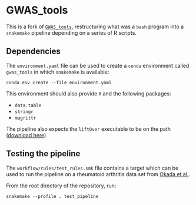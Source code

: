 # GWAS_tools

This is a fork of [`GWAS_tools`](github.com/GRealesM/GWAS_tools), restructuring what was a `bash` program into a `snakemake` pipeline depending on a series of R scripts.

## Dependencies

The `environment.yaml` file can be used to create a `conda` environment called `gwas_tools` in which `snakemake` is available:

```
conda env create --file environment.yaml
```

This environment should also provide `R` and the following packages:
- `data.table`
- `stringr`
- `magrittr`

The pipeline also expects the `liftOver` executable to be on the path ([download here](https://genome-store.ucsc.edu/)).

## Testing the pipeline

The `workflow/rules/test_rules.smk` file contains a target which can be used to run the pipeline on a rheumatoid arthritis data set from [Okada et al.](https://www.ncbi.nlm.nih.gov/pmc/articles/PMC3944098/). 

From the root directory of the repository, run:

```
snakemake --profile . test_pipeline
```
